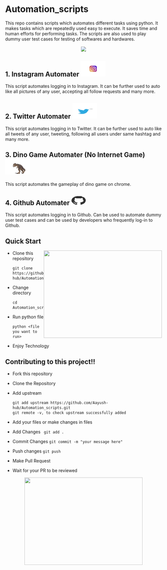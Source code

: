 # Automation_scripts

This repo contains scripts which automates different tasks using python. It makes tasks which are repeatedly used easy to execute. It saves time and human efforts for performing tasks. The scripts are also used to play dummy user test cases for testing of softwares and hardwares.

<p align="center">
<img src="https://media.giphy.com/media/IwTWTsUzmIicM/giphy.gif" align= "center"/>
</p>

## 1. Instagram Automater <img src="imgs/gif1.gif" width = "80" height = "50"/>
This script automates logging in to Instagram. It can be further used to auto like all pictures of any user, accepting all follow requests and many more. 

## 2. Twitter Automater <img src="imgs/gif2.gif" width = "80" height = "50"/>
This script automates logging in to Twitter. It can be further used to auto like all tweets of any user, tweeting, following all users under same hashtag and many more.

## 3. Dino Game Automater (No Internet Game)<img src="imgs/gif3.gif" width = "80" height = "50"/>
This script automates the gameplay of dino game on chrome.

## 4. Github Automater <img src="imgs/gif4.gif" width = "50" height = "30"/>
This script automates logging in to Github. Can be used to automate dummy user test cases and can be used by developers who frequently log-in to Github.

## Quick Start

 <img align="right" src="https://media.giphy.com/media/1nR6fu93A17vWZbO9c/giphy.gif" width = "380" height = "280">

- Clone this repository

      git clone https://github.com/Aayush-hub/Automation_scripts.git

- Change directory

      cd Automation_scripts
      
- Run python file

      python <file you want to run>
      
 - Enjoy Technology



## Contributing to this project!! 

                                            


- Fork this repository

- Clone the Repository 

- Add upstream 

      git add upstream https://github.com/Aayush-hub/Automation_scripts.git
      git remote -v, to check upstream successfully added

- Add your files or make changes in files

- Add Changes    ` git add .`

- Commit Changes   ` git commit -m "your message here" `

- Push changes     ` git push `

- Make Pull Request

- Wait for your PR to be reviewed

<p align="center">
<img align="center" src="https://media.giphy.com/media/l4JyOCNEfXvVYEqB2/giphy.gif" width = "380" height = "280">
</p>
